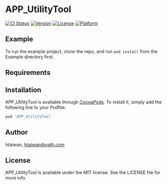 # APP_UtilityTool

[![CI Status](https://img.shields.io/travis/htaiwan/APP_UtilityTool.svg?style=flat)](https://travis-ci.org/htaiwan/APP_UtilityTool)
[![Version](https://img.shields.io/cocoapods/v/APP_UtilityTool.svg?style=flat)](https://cocoapods.org/pods/APP_UtilityTool)
[![License](https://img.shields.io/cocoapods/l/APP_UtilityTool.svg?style=flat)](https://cocoapods.org/pods/APP_UtilityTool)
[![Platform](https://img.shields.io/cocoapods/p/APP_UtilityTool.svg?style=flat)](https://cocoapods.org/pods/APP_UtilityTool)

## Example

To run the example project, clone the repo, and run `pod install` from the Example directory first.

## Requirements

## Installation

APP_UtilityTool is available through [CocoaPods](https://cocoapods.org). To install
it, simply add the following line to your Podfile:

```ruby
pod 'APP_UtilityTool'
```

## Author

htaiwan, htaiwan@oath.com

## License

APP_UtilityTool is available under the MIT license. See the LICENSE file for more info.
